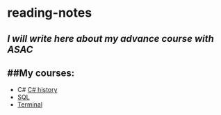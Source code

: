 # reading-notes
*I will write here about my advance course with ASAC*
---
##My courses:
---
- C#  [C# history](https://docs.microsoft.com/en-us/dotnet/csharp/whats-new/csharp-version-history)
- [SQL](./SQL.md)
- [Terminal](./Terminal.md)





